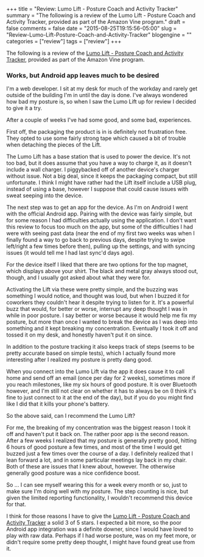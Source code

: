 +++
title = "Review: Lumo Lift - Posture Coach and Activity Tracker"
summary = "The following is a review of the Lumo Lift - Posture Coach and Activity Tracker, provided as part of the Amazon Vine program."
draft = false
comments = false
date = "2015-08-25T19:15:56-05:00"
slug = "Review-Lumo-Lift-Posture-Coach-and-Activity-Tracker"
blogengine = ""
categories = ["review"]
tags = ["review"]
+++

<div class="note"><p>The following is a review of the <a href="http://www.amazon.com/dp/B00N9P8GMW?tag=strivinglifen-20">Lumo Lift - Posture Coach and Activity Tracker</a>, provided as part of the Amazon Vine program.</p></div>

<h3>Works, but Android app leaves much to be desired</h3>

<p>I'm a web developer. I sit at my desk for much of the workday and rarely get outside of the building I'm in until the day is done. I've always wondered how bad my posture is, so when I saw the Lumo Lift up for review I decided to give it a try.</p>

<p>After a couple of weeks I've had some good, and some bad, experiences.</p>

<p>First off, the packaging the product is in is definitely not frustration free. They opted to use some fairly strong tape which caused a bit of trouble when detaching the pieces of the Lift.</p>

<p>The Lumo Lift has a base station that is used to power the device. It's not too bad, but it does assume that you have a way to charge it, as it doesn't include a wall charger. I piggybacked off of another device's charger without issue. Not a big deal, since it keeps the packaging compact, but still unfortunate. I think I might have rather had the Lift itself include a USB plug, instead of using a base, however I suppose that could cause issues with sweat seeping into the device.</p>

<p>The next step was to get an app for the device. As I'm on Android I went with the official Android app. Pairing with the device was fairly simple, but for some reason I had difficulties actually using the application. I don't want this review to focus too much on the app, but some of the difficulties I had were with seeing past data (near the end of my first two weeks was when I finally found a way to go back to previous days, despite trying to swipe left/right a few times before then), pulling up the settings, and with syncing issues (it would tell me I had last sync'd days ago).</p>

<p>For the device itself I liked that there are two options for the top magnet, which displays above your shirt. The black and metal gray always stood out, though, and I usually got asked about what they were for.</p>

<p>Activating the Lift via these were pretty simple, and the buzzing was something I would notice, and thought was loud, but when I buzzed it for coworkers they couldn't hear it despite trying to listen for it. It's a powerful buzz that would, for better or worse, interrupt any deep thought I was in while in poor posture. I say better or worse because it would help me fix my posture, but more than once I wanted to break the device as I was deep into something and it kept breaking my concentration. Eventually I took it off and tossed it on my desk, and honestly haven't put it on since.</p>

<p>In addition to the posture tracking it also keeps track of steps (seems to be pretty accurate based on simple tests), which I actually found more interesting after I realized my posture is pretty dang good.</p>

<p>When you connect into the Lumo Lift via the app it does cause it to call home and send off an email (once per day for 2 weeks), sometimes more if you reach milestones, like my six hours of good posture. It is over Bluetooth however, and I'm still not clear on whether it has to always be on (I think it's fine to just connect to it at the end of the day), but if you do you might find like I did that it kills your phone's battery.</p>

<p>So the above said, can I recommend the Lumo Lift?</p>

<p>For me, the breaking of my concentration was the biggest reason I took it off and haven't put it back on. The rather poor app is the second reason. After a few weeks I realized that my posture is generally pretty good, hitting 6 hours of good posture a few times, and most of the time I would get buzzed just a few times over the course of a day. I definitely realized that I lean forward a lot, and in some particular meetings lay back in my chair. Both of these are issues that I knew about, however. The otherwise generally good posture was a nice confidence boost.</p>

<p>So ... I can see myself wearing this for a week every month or so, just to make sure I'm doing well with my posture. The step counting is nice, but given the limited reporting functionality, I wouldn't recommend this device for that.</p>

<p>I think for those reasons I have to give the <a href="http://www.amazon.com/dp/B00N9P8GMW?tag=strivinglifen-20">Lumo Lift - Posture Coach and Activity Tracker</a> a solid 3 of 5 stars. I expected a bit more, so the poor Android app integration was a definite downer, since I would have loved to play with raw data. Perhaps if I had worse posture, was on my feet more, or didn't require some pretty deep thought, I might have found great use from it.</p>
